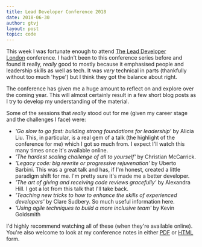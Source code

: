 ```yaml
---
title: Lead Developer Conference 2018
date: 2018-06-30
author: gtvj
layout: post
topic: code
---
```


This week I was fortunate enough to attend [The Lead Developer London](https://london2018.theleaddeveloper.com) conference. I hadn't been to this conference series before and found it really, _really_ good to mostly because it emphasised people and leadership skills as well as tech. It was _very_ technical in parts (thankfully without too much 'hype') but I think they got the balance about right.

The conference has given me a huge amount to reflect on and explore over the coming year. This will almost certainly result in a few short blog posts as I try to develop my understanding of the material.

Some of the sessions that _really_ stood out for me (given my career stage and the challenges I face) were:

  * _'Go slow to go fast: building strong foundations for leadership'_ by Alicia Liu. This, in particular, is a real gem of a talk (the highlight of the conference for me) which I got so much from. I expect I'll watch this many times once it's available online.
  * _'The hardest scaling challenge of all to yourself'_ by Christian McCarrick.
  * _'Legacy code: big rewrite or progressive rejuvenation'_ by Uberto Barbini. This was a great talk and has, if I'm honest, created a little paradigm shift for me. I'm pretty sure it's made me a better developer.
  * _'The art of giving and receiving code reviews gracefully'_ by Alexandra Hill. I got a lot from this talk that I'll take back.
  * _'Teaching new tricks to how to enhance the skills of experienced developers'_ by Clare Sudbery. So much useful information here.
  * _'Using agile techniques to build a more inclusive team'_ by Kevin Goldsmith

I'd highly recommend watching all of these (when they're available online). You're also welcome to look at my conference notes in either [PDF](/content/lead-developer-2018.pdf) or [HTML](/content/lead-developer-2018.html) form.

